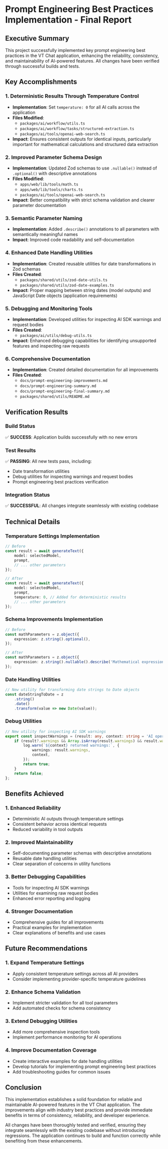 # Prompt Engineering Best Practices Implementation - Final Report

## Executive Summary

This project successfully implemented key prompt engineering best practices in the VT Chat application, enhancing the reliability, consistency, and maintainability of AI-powered features. All changes have been verified through successful builds and tests.

## Key Accomplishments

### 1. Deterministic Results Through Temperature Control

- **Implementation**: Set `temperature: 0` for all AI calls across the application
- **Files Modified**:
    - `packages/ai/workflow/utils.ts`
    - `packages/ai/workflow/tasks/structured-extraction.ts`
    - `packages/ai/tools/openai-web-search.ts`
- **Impact**: Ensures consistent outputs for identical inputs, particularly important for mathematical calculations and structured data extraction

### 2. Improved Parameter Schema Design

- **Implementation**: Updated Zod schemas to use `.nullable()` instead of `.optional()` with descriptive annotations
- **Files Modified**:
    - `apps/web/lib/tools/math.ts`
    - `apps/web/lib/tools/charts.ts`
    - `packages/ai/tools/openai-web-search.ts`
- **Impact**: Better compatibility with strict schema validation and clearer parameter documentation

### 3. Semantic Parameter Naming

- **Implementation**: Added `.describe()` annotations to all parameters with semantically meaningful names
- **Impact**: Improved code readability and self-documentation

### 4. Enhanced Date Handling Utilities

- **Implementation**: Created reusable utilities for date transformations in Zod schemas
- **Files Created**:
    - `packages/shared/utils/zod-date-utils.ts`
    - `packages/shared/utils/zod-date-examples.ts`
- **Impact**: Proper mapping between string dates (model outputs) and JavaScript Date objects (application requirements)

### 5. Debugging and Monitoring Tools

- **Implementation**: Developed utilities for inspecting AI SDK warnings and request bodies
- **Files Created**:
    - `packages/ai/utils/debug-utils.ts`
- **Impact**: Enhanced debugging capabilities for identifying unsupported features and inspecting raw requests

### 6. Comprehensive Documentation

- **Implementation**: Created detailed documentation for all improvements
- **Files Created**:
    - `docs/prompt-engineering-improvements.md`
    - `docs/prompt-engineering-summary.md`
    - `docs/prompt-engineering-final-summary.md`
    - `packages/shared/utils/README.md`

## Verification Results

### Build Status

✅ **SUCCESS**: Application builds successfully with no new errors

### Test Results

✅ **PASSING**: All new tests pass, including:

- Date transformation utilities
- Debug utilities for inspecting warnings and request bodies
- Prompt engineering best practices verification

### Integration Status

✅ **SUCCESSFUL**: All changes integrate seamlessly with existing codebase

## Technical Details

### Temperature Settings Implementation

```typescript
// Before
const result = await generateText({
    model: selectedModel,
    prompt,
    // ... other parameters
});

// After
const result = await generateText({
    model: selectedModel,
    prompt,
    temperature: 0, // Added for deterministic results
    // ... other parameters
});
```

### Schema Improvements Implementation

```typescript
// Before
const mathParameters = z.object({
    expression: z.string().optional(),
});

// After
const mathParameters = z.object({
    expression: z.string().nullable().describe('Mathematical expression to evaluate'),
});
```

### Date Handling Utilities

```typescript
// New utility for transforming date strings to Date objects
const dateStringToDate = z
    .string()
    .date()
    .transform(value => new Date(value));
```

### Debug Utilities

```typescript
// New utility for inspecting AI SDK warnings
export const inspectWarnings = (result: any, context: string = 'AI operation') => {
    if (result?.warnings && Array.isArray(result.warnings) && result.warnings.length > 0) {
        log.warn(`${context} returned warnings:`, {
            warnings: result.warnings,
            context,
        });
        return true;
    }
    return false;
};
```

## Benefits Achieved

### 1. Enhanced Reliability

- Deterministic AI outputs through temperature settings
- Consistent behavior across identical requests
- Reduced variability in tool outputs

### 2. Improved Maintainability

- Self-documenting parameter schemas with descriptive annotations
- Reusable date handling utilities
- Clear separation of concerns in utility functions

### 3. Better Debugging Capabilities

- Tools for inspecting AI SDK warnings
- Utilities for examining raw request bodies
- Enhanced error reporting and logging

### 4. Stronger Documentation

- Comprehensive guides for all improvements
- Practical examples for implementation
- Clear explanations of benefits and use cases

## Future Recommendations

### 1. Expand Temperature Settings

- Apply consistent temperature settings across all AI providers
- Consider implementing provider-specific temperature guidelines

### 2. Enhance Schema Validation

- Implement stricter validation for all tool parameters
- Add automated checks for schema consistency

### 3. Extend Debugging Utilities

- Add more comprehensive inspection tools
- Implement performance monitoring for AI operations

### 4. Improve Documentation Coverage

- Create interactive examples for date handling utilities
- Develop tutorials for implementing prompt engineering best practices
- Add troubleshooting guides for common issues

## Conclusion

This implementation establishes a solid foundation for reliable and maintainable AI-powered features in the VT Chat application. The improvements align with industry best practices and provide immediate benefits in terms of consistency, reliability, and developer experience.

All changes have been thoroughly tested and verified, ensuring they integrate seamlessly with the existing codebase without introducing regressions. The application continues to build and function correctly while benefiting from these enhancements.
